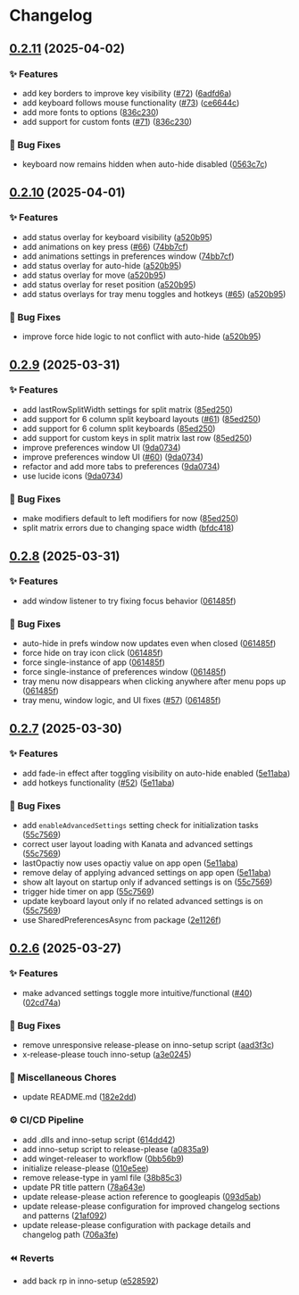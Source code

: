 # Changelog

## [0.2.11](https://github.com/conventoangelo/OverKeys/compare/v0.2.10...v0.2.11) (2025-04-02)


### ✨ Features

* add key borders to improve key visibility ([#72](https://github.com/conventoangelo/OverKeys/issues/72)) ([6adfd6a](https://github.com/conventoangelo/OverKeys/commit/6adfd6a83c5a08db0bc901eda1fd5b471a6176b3))
* add keyboard follows mouse functionality ([#73](https://github.com/conventoangelo/OverKeys/issues/73)) ([ce6644c](https://github.com/conventoangelo/OverKeys/commit/ce6644c2b42dcef8414664b3da8bcc11d912c58b))
* add more fonts to options ([836c230](https://github.com/conventoangelo/OverKeys/commit/836c2302afdc34ea4b3dbf46b30dba95cbc98206))
* add support for custom fonts ([#71](https://github.com/conventoangelo/OverKeys/issues/71)) ([836c230](https://github.com/conventoangelo/OverKeys/commit/836c2302afdc34ea4b3dbf46b30dba95cbc98206))


### 🐛 Bug Fixes

* keyboard now remains hidden when auto-hide disabled ([0563c7c](https://github.com/conventoangelo/OverKeys/commit/0563c7c2b2132df5e9c48116f883afff2dacf00f))

## [0.2.10](https://github.com/conventoangelo/OverKeys/compare/v0.2.9...v0.2.10) (2025-04-01)


### ✨ Features

* add  status overlay for keyboard visibility ([a520b95](https://github.com/conventoangelo/OverKeys/commit/a520b95f476b556f3fa6618d252a129d3a601403))
* add animations on key press ([#66](https://github.com/conventoangelo/OverKeys/issues/66)) ([74bb7cf](https://github.com/conventoangelo/OverKeys/commit/74bb7cff5416094a16fcbb7a97ee728a0f12f6ec))
* add animations settings in preferences window ([74bb7cf](https://github.com/conventoangelo/OverKeys/commit/74bb7cff5416094a16fcbb7a97ee728a0f12f6ec))
* add status overlay for auto-hide ([a520b95](https://github.com/conventoangelo/OverKeys/commit/a520b95f476b556f3fa6618d252a129d3a601403))
* add status overlay for move ([a520b95](https://github.com/conventoangelo/OverKeys/commit/a520b95f476b556f3fa6618d252a129d3a601403))
* add status overlay for reset position ([a520b95](https://github.com/conventoangelo/OverKeys/commit/a520b95f476b556f3fa6618d252a129d3a601403))
* add status overlays for tray menu toggles and hotkeys ([#65](https://github.com/conventoangelo/OverKeys/issues/65)) ([a520b95](https://github.com/conventoangelo/OverKeys/commit/a520b95f476b556f3fa6618d252a129d3a601403))


### 🐛 Bug Fixes

* improve force hide logic to not conflict with auto-hide ([a520b95](https://github.com/conventoangelo/OverKeys/commit/a520b95f476b556f3fa6618d252a129d3a601403))

## [0.2.9](https://github.com/conventoangelo/OverKeys/compare/v0.2.8...v0.2.9) (2025-03-31)


### ✨ Features

* add lastRowSplitWidth settings for split matrix ([85ed250](https://github.com/conventoangelo/OverKeys/commit/85ed2506a04803ec99b8636adf772c4455a67418))
* add support for 6 column split keyboard layouts ([#61](https://github.com/conventoangelo/OverKeys/issues/61)) ([85ed250](https://github.com/conventoangelo/OverKeys/commit/85ed2506a04803ec99b8636adf772c4455a67418))
* add support for 6 column split keyboards ([85ed250](https://github.com/conventoangelo/OverKeys/commit/85ed2506a04803ec99b8636adf772c4455a67418))
* add support for custom keys in split matrix last row ([85ed250](https://github.com/conventoangelo/OverKeys/commit/85ed2506a04803ec99b8636adf772c4455a67418))
* improve preferences window UI ([9da0734](https://github.com/conventoangelo/OverKeys/commit/9da0734189d70b9cf8fe4ad36fb6ac2cf7bb46bf))
* improve preferences window UI ([#60](https://github.com/conventoangelo/OverKeys/issues/60)) ([9da0734](https://github.com/conventoangelo/OverKeys/commit/9da0734189d70b9cf8fe4ad36fb6ac2cf7bb46bf))
* refactor and add more tabs to preferences ([9da0734](https://github.com/conventoangelo/OverKeys/commit/9da0734189d70b9cf8fe4ad36fb6ac2cf7bb46bf))
* use lucide icons ([9da0734](https://github.com/conventoangelo/OverKeys/commit/9da0734189d70b9cf8fe4ad36fb6ac2cf7bb46bf))


### 🐛 Bug Fixes

* make modifiers default to left modifiers for now ([85ed250](https://github.com/conventoangelo/OverKeys/commit/85ed2506a04803ec99b8636adf772c4455a67418))
* split matrix errors due to changing space width ([bfdc418](https://github.com/conventoangelo/OverKeys/commit/bfdc41806b1096f5ce6f02bb7fa3144f37763d3f))

## [0.2.8](https://github.com/conventoangelo/OverKeys/compare/v0.2.7...v0.2.8) (2025-03-31)


### ✨ Features

* add window listener to try fixing focus behavior ([061485f](https://github.com/conventoangelo/OverKeys/commit/061485fcf862f4bc63402874261803bcd5336310))


### 🐛 Bug Fixes

* auto-hide in prefs window now updates even when closed ([061485f](https://github.com/conventoangelo/OverKeys/commit/061485fcf862f4bc63402874261803bcd5336310))
* force hide on tray icon click ([061485f](https://github.com/conventoangelo/OverKeys/commit/061485fcf862f4bc63402874261803bcd5336310))
* force single-instance of app ([061485f](https://github.com/conventoangelo/OverKeys/commit/061485fcf862f4bc63402874261803bcd5336310))
* force single-instance of preferences window ([061485f](https://github.com/conventoangelo/OverKeys/commit/061485fcf862f4bc63402874261803bcd5336310))
* tray menu now disappears when clicking anywhere after menu pops up ([061485f](https://github.com/conventoangelo/OverKeys/commit/061485fcf862f4bc63402874261803bcd5336310))
* tray menu, window logic, and UI fixes ([#57](https://github.com/conventoangelo/OverKeys/issues/57)) ([061485f](https://github.com/conventoangelo/OverKeys/commit/061485fcf862f4bc63402874261803bcd5336310))

## [0.2.7](https://github.com/conventoangelo/OverKeys/compare/v0.2.6...v0.2.7) (2025-03-30)


### ✨ Features

* add fade-in effect after toggling visibility on auto-hide enabled ([5e11aba](https://github.com/conventoangelo/OverKeys/commit/5e11aba5d152320f7f1140d4fc12f17b981f2a83))
* add hotkeys functionality ([#52](https://github.com/conventoangelo/OverKeys/issues/52)) ([5e11aba](https://github.com/conventoangelo/OverKeys/commit/5e11aba5d152320f7f1140d4fc12f17b981f2a83))


### 🐛 Bug Fixes

* add `enableAdvancedSettings` setting check for initialization tasks ([55c7569](https://github.com/conventoangelo/OverKeys/commit/55c75699add2103c90dffac1cc12bd2f57c5403f))
* correct user layout loading with Kanata and advanced settings ([55c7569](https://github.com/conventoangelo/OverKeys/commit/55c75699add2103c90dffac1cc12bd2f57c5403f))
* lastOpactiy now uses opactiy value on app open ([5e11aba](https://github.com/conventoangelo/OverKeys/commit/5e11aba5d152320f7f1140d4fc12f17b981f2a83))
* remove delay of applying advanced settings on app open ([5e11aba](https://github.com/conventoangelo/OverKeys/commit/5e11aba5d152320f7f1140d4fc12f17b981f2a83))
* show alt layout on startup only if advanced settings is on ([55c7569](https://github.com/conventoangelo/OverKeys/commit/55c75699add2103c90dffac1cc12bd2f57c5403f))
* trigger hide timer on app  ([55c7569](https://github.com/conventoangelo/OverKeys/commit/55c75699add2103c90dffac1cc12bd2f57c5403f))
* update keyboard layout only if no related advanced settings is on ([55c7569](https://github.com/conventoangelo/OverKeys/commit/55c75699add2103c90dffac1cc12bd2f57c5403f))
* use SharedPreferencesAsync from package ([2e1126f](https://github.com/conventoangelo/OverKeys/commit/2e1126fdd379dd47c9837c4cf7f495fcf1a61588))

## [0.2.6](https://github.com/conventoangelo/OverKeys/compare/v0.2.5...v0.2.6) (2025-03-27)


### ✨ Features

* make advanced settings toggle more intuitive/functional ([#40](https://github.com/conventoangelo/OverKeys/issues/40)) ([02cd74a](https://github.com/conventoangelo/OverKeys/commit/02cd74a532601f74df645e62227addf07906b175))


### 🐛 Bug Fixes

* remove unresponsive release-please on inno-setup script ([aad3f3c](https://github.com/conventoangelo/OverKeys/commit/aad3f3c52a6689a27173fe56d97a9fd88328c4d8))
* x-release-please touch inno-setup ([a3e0245](https://github.com/conventoangelo/OverKeys/commit/a3e0245b7c55e6fd07f2c434cfcdfd21cdffb758))


### 🧹 Miscellaneous Chores

* update README.md ([182e2dd](https://github.com/conventoangelo/OverKeys/commit/182e2ddf70c51cc88cb7a49e95c211657a39aedb))


### ⚙️ CI/CD Pipeline

* add .dlls and inno-setup script ([614dd42](https://github.com/conventoangelo/OverKeys/commit/614dd425b6a25accbfa68d6f8457570b981e91c8))
* add inno-setup script to release-please ([a0835a9](https://github.com/conventoangelo/OverKeys/commit/a0835a9a816f00183ac51ed17314db456131ab17))
* add winget-releaser to workflow ([0bb56b9](https://github.com/conventoangelo/OverKeys/commit/0bb56b94a613c78e45b6bfda6eef57db6f27b6a4))
* initialize release-please ([010e5ee](https://github.com/conventoangelo/OverKeys/commit/010e5ee9b9cc44d54386c185943e8a8bec9bd0a3))
* remove release-type in yaml file ([38b85c3](https://github.com/conventoangelo/OverKeys/commit/38b85c3d45b74b5a2973baa30b7570a94d96c8b7))
* update PR title pattern ([78a643e](https://github.com/conventoangelo/OverKeys/commit/78a643e5056a8071ec38ea5441b9da1481e738ca))
* update release-please action reference to googleapis ([093d5ab](https://github.com/conventoangelo/OverKeys/commit/093d5ab0995ace03a9aca808f3de74122b5c6ce2))
* update release-please configuration for improved changelog sections and patterns ([21af092](https://github.com/conventoangelo/OverKeys/commit/21af0920ec8968769a0f60e756283a2fc7e795dc))
* update release-please configuration with package details and changelog path ([706a3fe](https://github.com/conventoangelo/OverKeys/commit/706a3fe50e21c04df4a69024f4f9fc13cc3d17fd))


### ⏪ Reverts

* add back rp in inno-setup ([e528592](https://github.com/conventoangelo/OverKeys/commit/e528592c244d3acfded7aa8d50df4465ebde9a52))
